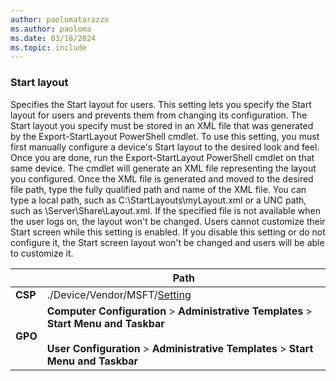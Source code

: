 ```yaml
---
author: paolomatarazzo
ms.author: paoloma
ms.date: 03/18/2024
ms.topic: include
---
```


### Start layout

Specifies the Start layout for users. This setting lets you specify the Start layout for users and prevents them from changing its configuration. The Start layout you specify must be stored in an XML file that was generated by the Export-StartLayout PowerShell cmdlet. To use this setting, you must first manually configure a device's Start layout to the desired look and feel. Once you are done, run the Export-StartLayout PowerShell cmdlet on that same device. The cmdlet will generate an XML file representing the layout you configured. Once the XML file is generated and moved to the desired file path, type the fully qualified path and name of the XML file. You can type a local path, such as C:\StartLayouts\myLayout.xml or a UNC path, such as \\Server\Share\Layout.xml. If the specified file is not available when the user logs on, the layout won't be changed. Users cannot customize their Start screen while this setting is enabled. If you disable this setting or do not configure it, the Start screen layout won't be changed and users will be able to customize it.

|  | Path |
|--|--|
| **CSP** | ./Device/Vendor/MSFT/[Setting]() |
| **GPO** | **Computer Configuration** > **Administrative Templates** > **Start Menu and Taskbar**<br><br> **User Configuration** > **Administrative Templates** > **Start Menu and Taskbar** |
